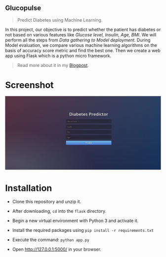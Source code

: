 
## Glucopulse
> Predict Diabetes using Machine Learning.

In this project, our objective is to predict whether the patient has diabetes or not based on various features like *Glucose level, Insulin, Age, BMI*. We will perform all the steps from *Data gathering to Model deployment.* During Model evaluation, we compare various machine learning algorithms on the basis of accuracy score metric and find the best one. Then we create a web app using Flask which is a python micro framework.


> Read more about it in my [Blogpost](https://medium.com/@adityamankar09/building-a-diabetes-predictor-4702b99bc7e4).

# **Screenshot**

![](screenshot.jpg)

# Installation

- Clone this repository and unzip it.

- After downloading, `cd` into the `flask` directory.

- Begin a new virtual environment with Python 3 and activate it.

- Install the required packages using 
   `pip install -r requirements.txt`

- Execute the command:
   `python app.py`

- Open http://127.0.0.1:5000/ in your browser.

